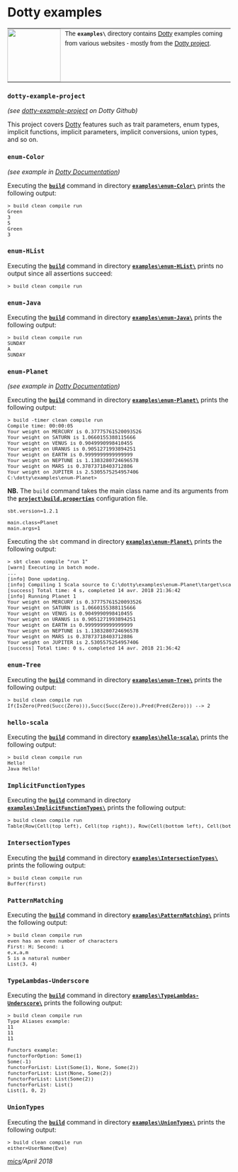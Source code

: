 # Dotty examples

<table style="font-family:Helvetica,Arial;font-size:14px;line-height:1.6;">
  <tr>
  <td style="border:0;padding:0 10px 0 0;min-width:120px;">
    <a href="http://dotty.epfl.ch/"><img src="https://www.cakesolutions.net/hubfs/dotty.png" width="120"/></a>
  </td>
  <td style="border:0;padding:0;vertical-align:text-top;">
    The <strong><code>examples\</code></strong> directory contains <a href="http://dotty.epfl.ch/" alt="Dotty">Dotty</a> examples coming from various websites - mostly from the <a href="http://dotty.epfl.ch/">Dotty project</a>.
  </td>
  </tr>
</table>

### `dotty-example-project`

*(see [dotty-example-project](https://github.com/lampepfl/dotty-example-project) on Dotty Github)*

This project covers [Dotty](http://dotty.epfl.ch/) features such as trait parameters, enum types, implicit functions, implicit parameters, implicit conversions, union types, and so on.

### `enum-Color`

*(see example in [Dotty Documentation](http://dotty.epfl.ch/docs/reference/enums/enums.html))*

Executing the [**`build`**](enum-Color/build.bat) command in directory [**`examples\enum-Color\`**](enum-Color/) prints the following output:
<pre style="font-size:80%;">
> build clean compile run
Green
3
5
Green
3
</pre>

### `enum-HList`

Executing the [**`build`**](enum-HList/build.bat) command in directory [**`examples\enum-HList\`**](enum-HList/) prints no output since all assertions succeed:

<pre style="font-size:80%;">
> build clean compile run
</pre>

### `enum-Java`

Executing the [**`build`**](enum-Java/build.bat) command in directory [**`examples\enum-Java\`**](enum-Java/) prints the following output:
<pre style="font-size:80%;">
> build clean compile run
SUNDAY
A
SUNDAY
</pre>

### `enum-Planet`

*(see example in [Dotty Documentation](http://dotty.epfl.ch/docs/reference/enums/enums.html))*

Executing the [**`build`**](enum-Planet/build.bat) command in directory [**`examples\enum-Planet\`**](enum-Planet/) prints the following output:

<pre style="font-size:80%;">
> build -timer clean compile run
Compile time: 00:00:05
Your weight on MERCURY is 0.37775761520093526
Your weight on SATURN is 1.0660155388115666
Your weight on VENUS is 0.9049990998410455
Your weight on URANUS is 0.9051271993894251
Your weight on EARTH is 0.9999999999999999
Your weight on NEPTUNE is 1.1383280724696578
Your weight on MARS is 0.37873718403712886
Your weight on JUPITER is 2.5305575254957406
C:\dotty\examples\enum-Planet>
</pre>

**NB.** The `build` command takes the main class name and its arguments from the [**`project\build.properties`**](enum-Planet/project/build.properties) configuration file.

<pre style="font-size:80%;">
sbt.version=1.2.1

main.class=Planet
main.args=1
</pre>

Executing the `sbt` command in directory [**`examples\enum-Planet\`**](enum-Planet/) prints the following output:

<pre style="font-size:80%;">
> sbt clean compile "run 1"
[warn] Executing in batch mode.
...
[info] Done updating.
[info] Compiling 1 Scala source to C:\dotty\examples\enum-Planet\target\scala-0.9\classes...
[success] Total time: 4 s, completed 14 avr. 2018 21:36:42
[info] Running Planet 1
Your weight on MERCURY is 0.37775761520093526
Your weight on SATURN is 1.0660155388115666
Your weight on VENUS is 0.9049990998410455
Your weight on URANUS is 0.9051271993894251
Your weight on EARTH is 0.9999999999999999
Your weight on NEPTUNE is 1.1383280724696578
Your weight on MARS is 0.37873718403712886
Your weight on JUPITER is 2.5305575254957406
[success] Total time: 0 s, completed 14 avr. 2018 21:36:42
</pre>

### `enum-Tree`

Executing the [**`build`**](enum-Tree/build.bat) command in directory [**`examples\enum-Tree\`**](enum-Tree) prints the following output:

<pre style="font-size:80%;">
> build clean compile run
If(IsZero(Pred(Succ(Zero))),Succ(Succ(Zero)),Pred(Pred(Zero))) --> 2
</pre>

### `hello-scala`

Executing the [**`build`**](hello-scala/build.bat) command in directory [**`examples\hello-scala\`**](hello-scala/) prints the following output:

<pre style="font-size:80%;">
> build clean compile run
Hello!
Java Hello!
</pre>

### `ImplicitFunctionTypes`

Executing the [**`build`**](ImplicitFunctionTypes/build.bat) command in directory [**`examples\ImplicitFunctionTypes\`**](ImplicitFunctionTypes/) prints the following output:

<pre style="font-size:80%;">
> build clean compile run
Table(Row(Cell(top left), Cell(top right)), Row(Cell(bottom left), Cell(bottom right)))
</pre>

### `IntersectionTypes`

Executing the [**`build`**](IntersectionTypes/build.bat) command in directory [**`examples\IntersectionTypes\`**](IntersectionTypes/) prints the following output:

<pre style="font-size:80%;">
> build clean compile run
Buffer(first)
</pre>

### `PatternMatching`

Executing the [**`build`**](PatternMatching/build.bat) command in directory [**`examples\PatternMatching\`**](PatternMatching/) prints the following output:
<pre style="font-size:80%;">
> build clean compile run
even has an even number of characters
First: H; Second: i
e,x,a,m
5 is a natural number
List(3, 4)
</pre>

### `TypeLambdas-Underscore`

Executing the [**`build`**](TypeLambdas-Underscore/build.bat) command in directory [**`examples\TypeLambdas-Underscore\`**](TypeLambdas-Underscore/) prints the following output:
<pre style="font-size:80%;">
> build clean compile run
Type Aliases example:
11
11
11

Functors example:
functorForOption: Some(1)
Some(-1)
functorForList: List(Some(1), None, Some(2))
functorForList: List(None, Some(2))
functorForList: List(Some(2))
functorForList: List()
List(1, 0, 2)
</pre>

### `UnionTypes`

Executing the [**`build`**](UnionTypes/build.bat) command in directory [**`examples\UnionTypes\`**](UnionTypes/) prints the following output:
<pre style="font-size:80%;">
> build clean compile run
either=UserName(Eve)
</pre>

*[mics](http://lampwww.epfl.ch/~michelou/)/April 2018*






